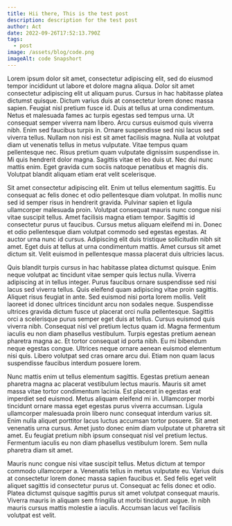 ```yaml
---
title: Hii there, This is the test post
description: description for the test post
author: Act
date: 2022-09-26T17:52:13.790Z
tags:
  - post
image: /assets/blog/code.png
imageAlt: code Snapshort
---
```



Lorem ipsum dolor sit amet, consectetur adipiscing elit, sed do eiusmod tempor incididunt ut labore et dolore magna aliqua. Dolor sit amet consectetur adipiscing elit ut aliquam purus. Cursus in hac habitasse platea dictumst quisque. Dictum varius duis at consectetur lorem donec massa sapien. Feugiat nisl pretium fusce id. Duis at tellus at urna condimentum. Netus et malesuada fames ac turpis egestas sed tempus urna. Ut consequat semper viverra nam libero. Arcu cursus euismod quis viverra nibh. Enim sed faucibus turpis in. Ornare suspendisse sed nisi lacus sed viverra tellus. Nullam non nisi est sit amet facilisis magna. Nulla at volutpat diam ut venenatis tellus in metus vulputate. Vitae tempus quam pellentesque nec. Risus pretium quam vulputate dignissim suspendisse in. Mi quis hendrerit dolor magna. Sagittis vitae et leo duis ut. Nec dui nunc mattis enim. Eget gravida cum sociis natoque penatibus et magnis dis. Volutpat blandit aliquam etiam erat velit scelerisque.

Sit amet consectetur adipiscing elit. Enim ut tellus elementum sagittis. Eu consequat ac felis donec et odio pellentesque diam volutpat. In mollis nunc sed id semper risus in hendrerit gravida. Pulvinar sapien et ligula ullamcorper malesuada proin. Volutpat consequat mauris nunc congue nisi vitae suscipit tellus. Amet facilisis magna etiam tempor. Sagittis id consectetur purus ut faucibus. Cursus metus aliquam eleifend mi in. Donec et odio pellentesque diam volutpat commodo sed egestas egestas. At auctor urna nunc id cursus. Adipiscing elit duis tristique sollicitudin nibh sit amet. Eget duis at tellus at urna condimentum mattis. Amet cursus sit amet dictum sit. Velit euismod in pellentesque massa placerat duis ultricies lacus.

Quis blandit turpis cursus in hac habitasse platea dictumst quisque. Enim neque volutpat ac tincidunt vitae semper quis lectus nulla. Viverra adipiscing at in tellus integer. Purus faucibus ornare suspendisse sed nisi lacus sed viverra tellus. Quis eleifend quam adipiscing vitae proin sagittis. Aliquet risus feugiat in ante. Sed euismod nisi porta lorem mollis. Velit laoreet id donec ultrices tincidunt arcu non sodales neque. Suspendisse ultrices gravida dictum fusce ut placerat orci nulla pellentesque. Sagittis orci a scelerisque purus semper eget duis at tellus. Cursus euismod quis viverra nibh. Consequat nisl vel pretium lectus quam id. Magna fermentum iaculis eu non diam phasellus vestibulum. Turpis egestas pretium aenean pharetra magna ac. Et tortor consequat id porta nibh. Eu mi bibendum neque egestas congue. Ultrices neque ornare aenean euismod elementum nisi quis. Libero volutpat sed cras ornare arcu dui. Etiam non quam lacus suspendisse faucibus interdum posuere lorem.

Nunc mattis enim ut tellus elementum sagittis. Egestas pretium aenean pharetra magna ac placerat vestibulum lectus mauris. Mauris sit amet massa vitae tortor condimentum lacinia. Est placerat in egestas erat imperdiet sed euismod. Metus aliquam eleifend mi in. Ullamcorper morbi tincidunt ornare massa eget egestas purus viverra accumsan. Ligula ullamcorper malesuada proin libero nunc consequat interdum varius sit. Enim nulla aliquet porttitor lacus luctus accumsan tortor posuere. Sit amet venenatis urna cursus. Amet justo donec enim diam vulputate ut pharetra sit amet. Eu feugiat pretium nibh ipsum consequat nisl vel pretium lectus. Fermentum iaculis eu non diam phasellus vestibulum lorem. Sem nulla pharetra diam sit amet.

Mauris nunc congue nisi vitae suscipit tellus. Metus dictum at tempor commodo ullamcorper a. Venenatis tellus in metus vulputate eu. Varius duis at consectetur lorem donec massa sapien faucibus et. Sed felis eget velit aliquet sagittis id consectetur purus ut. Consequat ac felis donec et odio. Platea dictumst quisque sagittis purus sit amet volutpat consequat mauris. Viverra mauris in aliquam sem fringilla ut morbi tincidunt augue. In nibh mauris cursus mattis molestie a iaculis. Accumsan lacus vel facilisis volutpat est velit.

<!--EndFragment-->